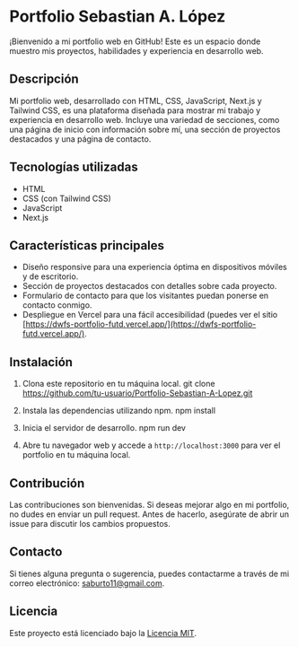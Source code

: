 # Portfolio Sebastian A. López

¡Bienvenido a mi portfolio web en GitHub! Este es un espacio donde muestro mis proyectos, habilidades y experiencia en desarrollo web.

## Descripción

Mi portfolio web, desarrollado con HTML, CSS, JavaScript, Next.js y Tailwind CSS, es una plataforma diseñada para mostrar mi trabajo y experiencia en desarrollo web. Incluye una variedad de secciones, como una página de inicio con información sobre mí, una sección de proyectos destacados y una página de contacto.

## Tecnologías utilizadas

- HTML
- CSS (con Tailwind CSS)
- JavaScript
- Next.js

## Características principales

- Diseño responsive para una experiencia óptima en dispositivos móviles y de escritorio.
- Sección de proyectos destacados con detalles sobre cada proyecto.
- Formulario de contacto para que los visitantes puedan ponerse en contacto conmigo.
- Despliegue en Vercel para una fácil accesibilidad (puedes ver el sitio [https://dwfs-portfolio-futd.vercel.app/](https://dwfs-portfolio-futd.vercel.app/).

## Instalación

1. Clona este repositorio en tu máquina local.
git clone https://github.com/tu-usuario/Portfolio-Sebastian-A-Lopez.git

2. Instala las dependencias utilizando npm.
npm install

3. Inicia el servidor de desarrollo.
npm run dev

4. Abre tu navegador web y accede a `http://localhost:3000` para ver el portfolio en tu máquina local.

## Contribución

Las contribuciones son bienvenidas. Si deseas mejorar algo en mi portfolio, no dudes en enviar un pull request. Antes de hacerlo, asegúrate de abrir un issue para discutir los cambios propuestos.

## Contacto

Si tienes alguna pregunta o sugerencia, puedes contactarme a través de mi correo electrónico: [saburto11@gmail.com](mailto:saburto11@gmail.com).

## Licencia

Este proyecto está licenciado bajo la [Licencia MIT](LICENSE).
